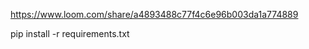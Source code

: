https://www.loom.com/share/a4893488c77f4c6e96b003da1a774889

<!-- Run that command to setup project -->
pip install -r requirements.txt